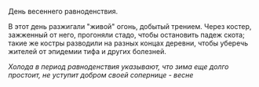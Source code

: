 День весеннего равноденствия.

В этот день разжигали "живой" огонь, добытый трением. Через костер, зажженный от него, прогоняли стадо, чтобы остановить падеж скота; такие же костры разво­дили на разных концах деревни, чтобы уберечь жителей от эпидемии тифа и других болезней.

_Холода в период равноденствия указывают, что зима еще долго простоит, не уступит добром своей сопернице - весне_